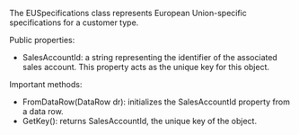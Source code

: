 The EUSpecifications class represents European Union-specific specifications for a customer type.

Public properties:

- SalesAccountId: a string representing the identifier of the associated sales account. This property acts as the unique key for this object.

Important methods:

- FromDataRow(DataRow dr): initializes the SalesAccountId property from a data row.
- GetKey(): returns SalesAccountId, the unique key of the object.